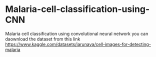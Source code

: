 # Malaria-cell-classification-using-CNN
Malaria cell classification using convolutional neural network
you can daownload the dataset from this link https://www.kaggle.com/datasets/iarunava/cell-images-for-detecting-malaria
